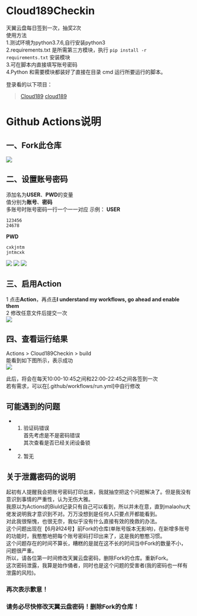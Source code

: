 # Cloud189Checkin
天翼云盘每日签到一次，抽奖2次  
使用方法  
1.测试环境为python3.7.6,自行安装python3  
2.requirements.txt 是所需第三方模块，执行 `pip install -r requirements.txt` 安装模块  
3.可在脚本内直接填写账号密码  
4.Python 和需要模块都装好了直接在目录 cmd 运行所要运行的脚本。  

登录看的以下项目：
> [Cloud189](https://github.com/Dawnnnnnn/Cloud189)
> [cloud189](https://github.com/Aruelius/cloud189)

# Github Actions说明
## 一、Fork此仓库
![](http://tu.yaohuo.me/imgs/2020/06/f059fe73afb4ef5f.png)
## 二、设置账号密码
添加名为**USER**、**PWD**的变量  
值分别为**账号**、**密码**  
多账号时账号密码一行一个一一对应
示例：
**USER**
```
123456
24678
```
**PWD**
```
cxkjntm
jntmcxk
```
![](http://tu.yaohuo.me/imgs/2020/06/748bf9c0ca6143cd.png)
![](http://tu.yaohuo.me/imgs/2020/06/af2013b1ef5d8430.png)
![](http://tu.yaohuo.me/imgs/2020/06/09c22adcec7b5d81.png)


## 三、启用Action
1 点击**Action**，再点击**I understand my workflows, go ahead and enable them**  
2 修改任意文件后提交一次  
![](http://tu.yaohuo.me/imgs/2020/06/34ca160c972b9927.png)

## 四、查看运行结果
Actions > Cloud189Checkin > build  
能看到如下图所示，表示成功  
![](http://tu.yaohuo.me/imgs/2020/06/b9e596c99f3835e0.png)

此后，将会在每天10:00-10:45之间和22:00-22:45之间各签到一次  
若有需求，可以在[.github/workflows/run.yml]中自行修改

## 可能遇到的问题
- 1. 验证码错误  
首先考虑是不是密码错误  
其次查看是否已经关闭设备锁  
- 2. 暂无

## 关于泄露密码的说明
起初有人提醒我会把账号密码打印出来，我就抽空把这个问题解决了。但是我没有意识到事情的严重性，认为无伤大雅。  
我原以为Actions的Biuld记录只有自己可以看到，所以并未在意，直到malaohu大佬发说明我才意识到不对。万万没想到是任何人只要点开都能看到。  
对此我很惭愧，也很无奈，我似乎没有什么直接有效的挽救的办法。  
这个问题出现在【6月~~21~~24号】前Fork的仓库(单账号版本无影响)，在新增多账号的功能时，我憨憨地把每个账号密码打印出来了，这是我的憨憨习惯。  
这个问题存在的时间不算长，糟糕的是就在这不长的时间当中Fork的数量不小，问题很严重。  
所以，请各位第一时间修改天翼云盘密码，删除Fork的仓库。重新Fork。  
这次密码泄露，我算是始作俑者，同时也是这个问题的受害者(我的密码也一样有泄露的风险)。  
### 再次表示歉意！
### 请务必尽快修改天翼云盘密码！删除Fork的仓库！





